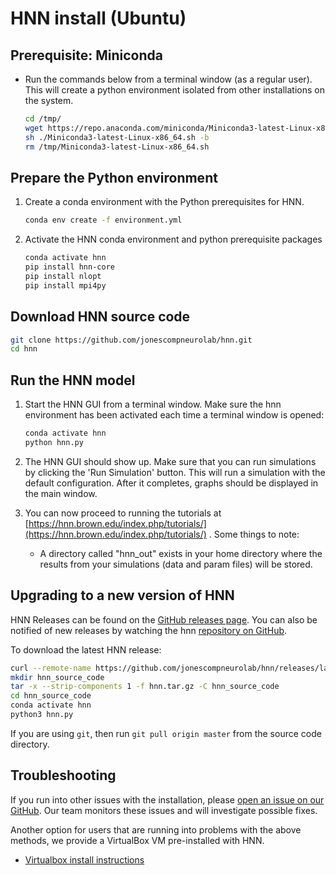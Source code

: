 # HNN install (Ubuntu)

## Prerequisite: Miniconda

- Run the commands below from a terminal window (as a regular user). This will create a python environment isolated from other installations on the system.

    ```bash
    cd /tmp/
    wget https://repo.anaconda.com/miniconda/Miniconda3-latest-Linux-x86_64.sh
    sh ./Miniconda3-latest-Linux-x86_64.sh -b
    rm /tmp/Miniconda3-latest-Linux-x86_64.sh
    ```

## Prepare the Python environment

1. Create a conda environment with the Python prerequisites for HNN.

    ```bash
    conda env create -f environment.yml
    ```

2. Activate the HNN conda environment and python prerequisite packages

    ```bash
    conda activate hnn
    pip install hnn-core
    pip install nlopt
    pip install mpi4py
    ```

## Download HNN source code

```bash
git clone https://github.com/jonescompneurolab/hnn.git
cd hnn
```

## Run the HNN model

1. Start the HNN GUI from a terminal window. Make sure the hnn environment has been activated each time a terminal window is opened:

    ```bash
    conda activate hnn
    python hnn.py
    ```

2. The HNN GUI should show up. Make sure that you can run simulations by clicking the 'Run Simulation' button. This will run a simulation with the default configuration. After it completes, graphs should be displayed in the main window.

3. You can now proceed to running the tutorials at [https://hnn.brown.edu/index.php/tutorials/](https://hnn.brown.edu/index.php/tutorials/) . Some things to note:

    - A directory called "hnn_out" exists in your home directory where the results from your simulations (data and param files) will be stored.

## Upgrading to a new version of HNN

HNN Releases can be found on the [GitHub releases page](https://github.com/jonescompneurolab/hnn/releases/). You can also be notified of new releases by watching the hnn [repository on GitHub](https://github.com/jonescompneurolab/hnn/).

To download the latest HNN release:

```bash
curl --remote-name https://github.com/jonescompneurolab/hnn/releases/latest/download/hnn.tar.gz
mkdir hnn_source_code
tar -x --strip-components 1 -f hnn.tar.gz -C hnn_source_code
cd hnn_source_code
conda activate hnn
python3 hnn.py
```

If you are using `git`, then run `git pull origin master` from the source code directory.

## Troubleshooting

If you run into other issues with the installation, please [open an issue on our GitHub](https://github.com/jonescompneurolab/hnn/issues). Our team monitors these issues and will investigate possible fixes.

Another option for users that are running into problems with the above methods, we provide a VirtualBox VM pre-installed with HNN.

- [Virtualbox install instructions](../virtualbox/README.md)
